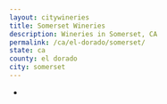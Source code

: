 ```yaml
---
layout: citywineries
title: Somerset Wineries
description: Wineries in Somerset, CA
permalink: /ca/el-dorado/somerset/
state: ca
county: el dorado
city: somerset
---
```

-
